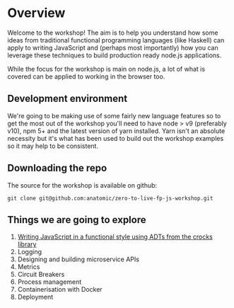 # Overview

Welcome to the workshop! The aim is to help you understand how some ideas from traditional functional programming languages (like Haskell) can apply to writing JavaScript and (perhaps most importantly) how you can leverage these techniques to build production ready node.js applications.

While the focus for the workshop is main on node.js, a lot of what is covered can be applied to working in the browser too.

## Development environment

We're going to be making use of some fairly new language features so to get the most out of the workshop you'll need to have node > v9 (preferably v10), npm 5+ and the latest version of yarn installed. Yarn isn't an absolute necessity but it's what has been used to build out the workshop examples so it may help to be consistent.

## Downloading the repo

The source for the workshop is available on github:

`git clone git@github.com:anatomic/zero-to-live-fp-js-workshop.git`


## Things we are going to explore

1. [Writing JavaScript in a functional style using ADTs from the crocks library](./fp-js.md)
1. Logging
1. Designing and building microservice APIs
1. Metrics
1. Circuit Breakers
1. Process management
1. Containerisation with Docker
1. Deployment